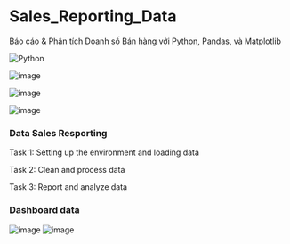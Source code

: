# Sales_Reporting_Data
Báo cáo &amp; Phân tích Doanh số Bán hàng với Python, Pandas, và Matplotlib

![Python](https://img.shields.io/badge/python-3670A0?style=for-the-badge&logo=python&logoColor=ffdd54)

![image](https://github.com/user-attachments/assets/601a67e9-4ca1-4561-a82d-e8392933c5bd)

![image](https://github.com/user-attachments/assets/23f88735-6718-49d9-9f77-461ffebafc7c)

![image](https://github.com/user-attachments/assets/12a60097-09cf-4fdd-a572-007375df4747)
### Data Sales Resporting
Task 1: Setting up the environment and loading data

Task 2: Clean and process data

Task 3: Report and analyze data
### Dashboard data
![image](https://github.com/user-attachments/assets/409b1955-b819-4cff-9d09-49e4a58b9cce)
![image](https://github.com/user-attachments/assets/5c8ce449-175a-4935-a033-f0059bc35408)






